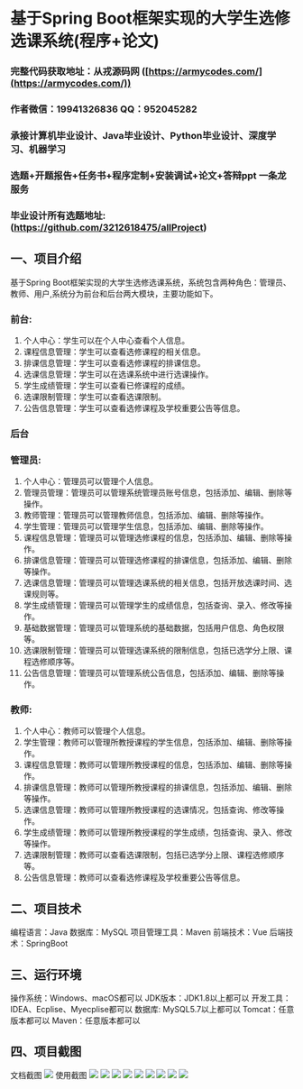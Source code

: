 基于Spring Boot框架实现的大学生选修选课系统(程序+论文)
=
###  完整代码获取地址：从戎源码网 ([https://armycodes.com/](https://armycodes.com/))
###  作者微信：19941326836  QQ：952045282 
###  承接计算机毕业设计、Java毕业设计、Python毕业设计、深度学习、机器学习
###  选题+开题报告+任务书+程序定制+安装调试+论文+答辩ppt 一条龙服务
###  毕业设计所有选题地址:(https://github.com/3212618475/allProject)


一、项目介绍
---
基于Spring Boot框架实现的大学生选修选课系统，系统包含两种角色：管理员、教师、用户,系统分为前台和后台两大模块，主要功能如下。
### 前台:
1. 个人中心：学生可以在个人中心查看个人信息。
2. 课程信息管理：学生可以查看选修课程的相关信息。
3. 排课信息管理：学生可以查看选修课程的排课信息。
4. 选课信息管理：学生可以在选课系统中进行选课操作。
5. 学生成绩管理：学生可以查看已修课程的成绩。
6. 选课限制管理：学生可以查看选课限制。
7. 公告信息管理：学生可以查看选修课程及学校重要公告等信息。

 
### 后台
### 管理员:
1. 个人中心：管理员可以管理个人信息。
2. 管理员管理：管理员可以管理系统管理员账号信息，包括添加、编辑、删除等操作。
3. 教师管理：管理员可以管理教师信息，包括添加、编辑、删除等操作。
4. 学生管理：管理员可以管理学生信息，包括添加、编辑、删除等操作。
5. 课程信息管理：管理员可以管理选修课程的信息，包括添加、编辑、删除等操作。
6. 排课信息管理：管理员可以管理选修课程的排课信息，包括添加、编辑、删除等操作。
7. 选课信息管理：管理员可以管理选课系统的相关信息，包括开放选课时间、选课规则等。
8. 学生成绩管理：管理员可以管理学生的成绩信息，包括查询、录入、修改等操作。
9. 基础数据管理：管理员可以管理系统的基础数据，包括用户信息、角色权限等。
10. 选课限制管理：管理员可以管理选课系统的限制信息，包括已选学分上限、课程选修顺序等。
11. 公告信息管理：管理员可以管理系统公告信息，包括添加、编辑、删除等操作。
  
### 教师:
1. 个人中心：教师可以管理个人信息。
2. 学生管理：教师可以管理所教授课程的学生信息，包括添加、编辑、删除等操作。
3. 课程信息管理：教师可以管理所教授课程的信息，包括添加、编辑、删除等操作。
4. 排课信息管理：教师可以管理所教授课程的排课信息，包括添加、编辑、删除等操作。
5. 选课信息管理：教师可以管理所教授课程的选课情况，包括查询、修改等操作。
6. 学生成绩管理：教师可以管理所教授课程的学生成绩，包括查询、录入、修改等操作。
7. 选课限制管理：教师可以查看选课限制，包括已选学分上限、课程选修顺序等。
8. 公告信息管理：教师可以查看选修课程及学校重要公告等信息。

  
二、项目技术
---
编程语言：Java
数据库：MySQL
项目管理工具：Maven
前端技术：Vue
后端技术：SpringBoot

三、运行环境
---
操作系统：Windows、macOS都可以
JDK版本：JDK1.8以上都可以
开发工具：IDEA、Ecplise、Myecplise都可以
数据库: MySQL5.7以上都可以
Tomcat：任意版本都可以
Maven：任意版本都可以

四、项目截图
---
文档截图
![](limage/2.png)
使用截图
![](image/1.png)
![](image/2.png)
![](image/3.png)
![](image/4.png)
![](image/5.png)
![](image/6.png)
![](image/7.png)
![](image/8.png)
![](image/9.png)
